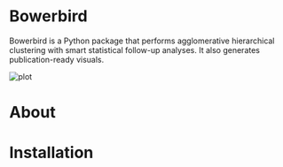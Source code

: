 # Bowerbird
Bowerbird is a Python package that performs agglomerative hierarchical clustering with smart statistical follow-up analyses. It also generates publication-ready visuals.

![plot](https://github.com/MartijnOei/Bowerbird/blob/main/logoBowerbirdLarge.png)

# About

# Installation

